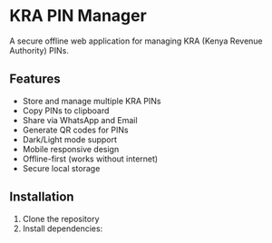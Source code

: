 # KRA PIN Manager

A secure offline web application for managing KRA (Kenya Revenue Authority) PINs.

## Features

- Store and manage multiple KRA PINs
- Copy PINs to clipboard
- Share via WhatsApp and Email
- Generate QR codes for PINs
- Dark/Light mode support
- Mobile responsive design
- Offline-first (works without internet)
- Secure local storage

## Installation

1. Clone the repository
2. Install dependencies: 